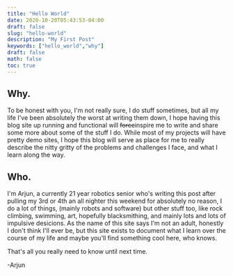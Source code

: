 ```yaml
---
title: "Hello World"
date: 2020-10-20T05:43:53-04:00
draft: false
slug: "hello-world"
description: "My First Post"
keywords: ["hello_world","why"]
draft: false
math: false
toc: true
---
```

## Why.

To be honest with you, I'm not really sure, I do stuff sometimes, but all my life I've been absolutely the worst at writing them down, I hope having this blog site up running and functional will ~~force~~inspire me to write and share some more about some of the stuff I do. While most of my projects will have pretty demo sites, I hope this blog will serve as place for me to really describe the nitty gritty of the problems and challenges I face, and what I learn along the way.

## Who. 

I'm Arjun, a currently 21 year robotics senior who's writing this post after pulling my 3rd or 4th an all nighter this weekend for absolutely no reason, I do a lot of things, (mainly robots and software) but other stuff too, like rock climbing, swimming, art, hopefully blacksmithing, and mainly lots and lots of impulsive desicions. As the name of this site says I'm not an adult, honestly I don't think I'll ever be, but this site exists to document what I learn over the course of my life and maybe you'll find something cool here, who knows. 

That's all you really need to know until next time. 

-Arjun



